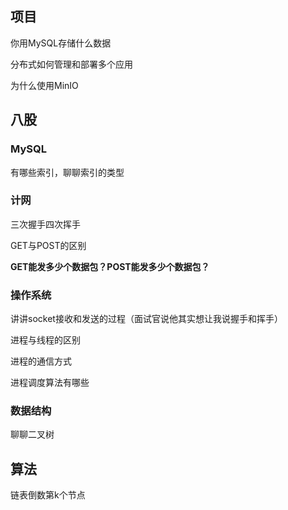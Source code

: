 ## 项目

你用MySQL存储什么数据

分布式如何管理和部署多个应用

为什么使用MinIO

## 八股

### MySQL

有哪些索引，聊聊索引的类型

### 计网

三次握手四次挥手

GET与POST的区别

**GET能发多少个数据包？POST能发多少个数据包？**

### 操作系统

讲讲socket接收和发送的过程（面试官说他其实想让我说握手和挥手）

进程与线程的区别

进程的通信方式

进程调度算法有哪些

### 数据结构

聊聊二叉树

## 算法

链表倒数第k个节点